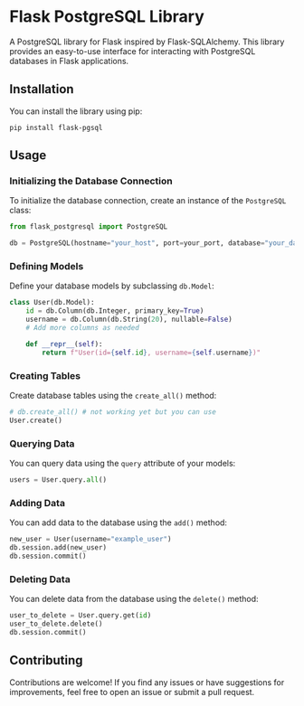 # Flask PostgreSQL Library

A PostgreSQL library for Flask inspired by Flask-SQLAlchemy. This library provides an easy-to-use interface for interacting with PostgreSQL databases in Flask applications.

## Installation

You can install the library using pip:

```
pip install flask-pgsql
```

## Usage

### Initializing the Database Connection

To initialize the database connection, create an instance of the `PostgreSQL` class:

```python
from flask_postgresql import PostgreSQL

db = PostgreSQL(hostname="your_host", port=your_port, database="your_database", username="your_username", password="your_password")
```

### Defining Models

Define your database models by subclassing `db.Model`:

```python
class User(db.Model):
    id = db.Column(db.Integer, primary_key=True)
    username = db.Column(db.String(20), nullable=False)
    # Add more columns as needed

    def __repr__(self):
        return f"User(id={self.id}, username={self.username})"
```

### Creating Tables

Create database tables using the `create_all()` method:

```python
# db.create_all() # not working yet but you can use
User.create()
```

### Querying Data

You can query data using the `query` attribute of your models:

```python
users = User.query.all()
```

### Adding Data

You can add data to the database using the `add()` method:

```python
new_user = User(username="example_user")
db.session.add(new_user)
db.session.commit()
```

### Deleting Data

You can delete data from the database using the `delete()` method:

```python
user_to_delete = User.query.get(id)
user_to_delete.delete()
db.session.commit()
```

## Contributing

Contributions are welcome! If you find any issues or have suggestions for improvements, feel free to open an issue or submit a pull request.
